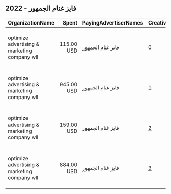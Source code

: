 ## 2022 - فايز غنام الجمهور 
|OrganizationName|Spent|PayingAdvertiserNames|CreativeUrls|Impressions|Genders|AgeBrackets|CountryCodes|BillingAddresses|CandidateBallotInformation|
|:---|---:|:---|:---|---:|:---|:---|:---|:---|:---|
|optimize advertising & marketing company wll|115.00 USD|فايز غنام الجمهور|[0](https://www.snap.com/political-ads/asset/3683021e752a977f5457ba5ee10282e94fe0bd65a9d9b7a256cf27495457dc09?mediaType=mp4)|19,590||21+|kuwait|"jaber almubarak st, behbehani complex, m floor, office 56,KUWAIT CITY,13046,KW"||
|optimize advertising & marketing company wll|945.00 USD|فايز غنام الجمهور|[1](https://www.snap.com/political-ads/asset/e48fa4a5ad3cbb79d9a160d9e0765d5e77df7b721980eedbf4c98a1008af46aa?mediaType=mp4)|216,364||21+|kuwait|"jaber almubarak st, behbehani complex, m floor, office 56,KUWAIT CITY,13046,KW"||
|optimize advertising & marketing company wll|159.00 USD|فايز غنام الجمهور|[2](https://www.snap.com/political-ads/asset/b8eda791c6b4a1ff795c5e30eea61717703e14e57ae1e8c6aa5c1f296c9d3aa0?mediaType=mp4)|29,053||21+|kuwait|"jaber almubarak st, behbehani complex, m floor, office 56,KUWAIT CITY,13046,KW"||
|optimize advertising & marketing company wll|884.00 USD|فايز غنام الجمهور|[3](https://www.snap.com/political-ads/asset/01bc91b9c7d8ef0bd0c6342aeafa2d97f70bb54bd63063268712811bf0f92eba?mediaType=mp4)|209,463||21+|kuwait|"jaber almubarak st, behbehani complex, m floor, office 56,KUWAIT CITY,13046,KW"||
